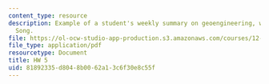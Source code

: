 ```yaml
---
content_type: resource
description: Example of a student's weekly summary on geoengineering, written by Lisa
  Song.
file: https://ol-ocw-studio-app-production.s3.amazonaws.com/courses/12-085-seminar-in-environmental-science-spring-2008/81892335d8048b0062a13c6f30e8c55f_song_w5.pdf
file_type: application/pdf
resourcetype: Document
title: HW 5
uid: 81892335-d804-8b00-62a1-3c6f30e8c55f
---
```

